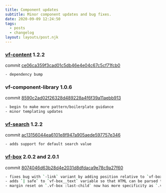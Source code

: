 ```yaml
---
title: Component updates
subtitle: Minor component updates and bug fixes.
date: 2020-09-09 12:24:50
tags:
  - posts
  - changelog
layout: layouts/post.njk
---
```


### [vf-content](https://stable.visual-framework.dev/components/vf-content/) 1.2.2

commit [ce06ca359f3cad01c5db46e4e04c67c5cf71fcb0](https://github.com/visual-framework/vf-core/commit/ce06ca359f3cad01c5db46e4e04c67c5cf71fcb0)

```bash
- dependency bump
```

### vf-component-library 1.0.6

commit [8590c2ad02f26328d489228a4f6f39a11aebb913](https://github.com/visual-framework/vf-core/commit/8590c2ad02f26328d489228a4f6f39a11aebb913)

```bash
- begin to make more pattern/boilerplate guidance
- minor templating updates
```

### [vf-search](https://stable.visual-framework.dev/components/vf-search/) 1.2.2

commit [ac13156044ea6101e8f947a905aede597757e346](https://github.com/visual-framework/vf-core/commit/ac13156044ea6101e8f947a905aede597757e346)

```bash
- adds support for default search value
```

### [vf-box](https://stable.visual-framework.dev/components/vf-box/) 2.0.2 and 2.0.1

commit [8074046d63b28d4e2031d8dfdaca9e78c9a27f60](https://github.com/visual-framework/vf-core/commit/8074046d63b28d4e2031d8dfdaca9e78c9a27f60)

```bash
- fixes bug with `-link` variant by adding position relative to `vf-box`
- adds `| safe` to `vf-box__text` variable so that HTML can be parsed through.
- margin reset on `.vf-box :last-child` now has more specificity as `.vf-box > :last-child`
```
